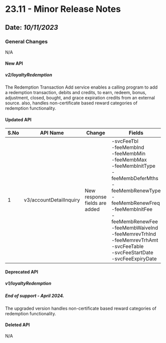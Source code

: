 # 23.11 - Minor Release Notes

## Date: *10/11/2023*

### General Changes

N/A

#### New API

##### *v2/loyaltyRedemption*

The Redemption Transaction Add service enables a calling program to add a redemption transaction, debits and credits, to earn, redeem, bonus, adjustment, closed, bought, and grace expiration credits from an external source. also, handles non-certificate based reward categories of redemption functionality.

#### Updated API

| S.No | API Name                           | Change                                                | Fields                                                                                                                                                                                                                                                                                                                                              |
|------|------------------------------------|-------------------------------------------------------|-----------------------------------------------------------------------------------------------------------------------------------------------------------------------------------------------------------------------------------------------------------------------------------------------------------------------------------------------------|
| 1    | v3/accountDetailInquiry            | New response fields are added                         | -svcFeeTbl</br> -feeMembInd </br> -feeMembMin </br> -feeMembMax </br> -feeMembInitType </br> -feeMembDeferMths </br> -feeMembRenewType </br> -feeMembRenewFreq </br> -feeMembInitFee </br> -feeMembRenewFee </br> -feeMembWaiveInd </br> -feeMemrevTrhInd </br> -feeMemrevTrhAmt </br> -svcFeeTable </br> -svcFeeStartDate </br> -svcFeeExpiryDate  |

#### Deprecated API

##### v1/loyaltyRedemption

##### End of support - April 2024.

The upgraded version handles non-certificate based reward categories of redemption functionality.
#### Deleted API

N/A


